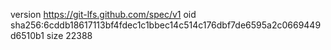 version https://git-lfs.github.com/spec/v1
oid sha256:6cddb18617113bf4fdec1c1bbec14c514c176dbf7de6595a2c0669449d6510b1
size 22388
